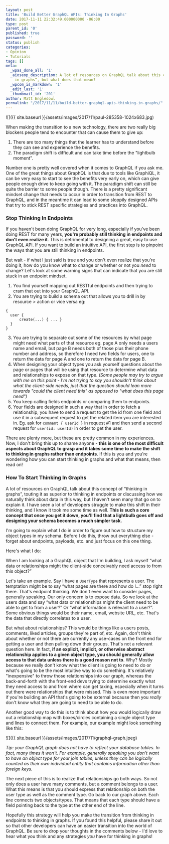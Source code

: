 ```yaml
---
layout: post
title: 'Build Better GraphQL APIs: Thinking In Graphs'
date: 2017-11-11 22:32:49.000000000 -06:00
type: post
parent_id: '0'
published: true
password: ''
status: publish
categories:
- Opinion
- Tutorials
tags: []
meta:
  _wpas_done_all: '1'
  _aioseop_description: A lot of resources on GraphQL talk about this concept of “thinking
    in graphs”, but what does that mean?
  _wpcom_is_markdown: '1'
  _edit_last: '1'
  _thumbnail_id: '201'
author: Matt Engledowl
permalink: "/2017/11/11/build-better-graphql-apis-thinking-in-graphs/"
---
```

![]({{ site.baseurl }}/assets/images/2017/11/paul-285358-1024x683.jpg)

When making the transition to a new technology, there are two really big blockers people tend to encounter that can cause them to give up:

1. There are too many things that the learner has to understand before they can see and experience the benefits.
2. The paradigm shift is difficult and can take time before the "lightbulb moment".

Number one is pretty well covered when it comes to GraphQL if you ask me. One of the great things about GraphQL is that due to tools like GraphiQL, it can be very easy to start to see the benefits very early on, which can give people enough drive to keep going with it. The paradigm shift can still be quite the barrier to some people though. There is a pretty significant mindset change that needs to occur in order to transition from REST to GraphQL, and in the meantime it can lead to some sloppily designed APIs that try to stick REST specific strategies and practices into GraphQL.

### **Stop Thinking In Endpoints**

If you haven't been doing GraphQL for very long, especially if you've been doing REST for many years, **you're probably still thinking in endpoints and don't even realize it**. This is detrimental to designing a great, easy to use GraphQL API. If you want to build an intuitive API, the first step is to pinpoint the ways that you are still thinking in endpoints.

But wait - if what I just said is true and you don't even realize that you're doing it, how do you know what to change or whether or not you _need_ to change?&nbsp;Let's look at some warning signs that can indicate that you are still stuck in an endpoint mindset.

1. You find yourself mapping out RESTful endpoints and then trying to cram that out into your GraphQL API.
2. You are trying to build a schema out that allows you to drill in by resource \> action or vice versa eg:
```
{
  user {
      create(...) { ... }
  }
}
```
3. You are trying to separate out some of the resources by what page might need what parts of that resource eg. page A only needs a users name and email, but page B needs both of those plus their phone number and address, so therefore I need two fields for users, one to return the data for page A and one to return the data for page B.
4. When designing your object types you ask yourself questions about the page or pages that will be using that resource to determine what data and relationships to expose on that type.&nbsp;_(Some people may try to argue with me on this point - I'm not trying to say you shouldn't think about what the client-side needs, just that the question should lean more towards "could the client need this" as opposed to "what does this page need")_
5. You keep calling fields endpoints or comparing them to endpoints.
6. Your fields are designed in such a way that in order to fetch a relationship, you have to send a request to get the id from one field and use it in a subsequent request to get the related item you are interested in. Eg. ask for `comment { userId }`&nbsp;in request #1 and then send a second request for `user(id: userId)`&nbsp;in order to get the user.

There are plenty more, but these are pretty common in my experiences. Now, I don't bring this up to shame anyone - **this is one of the most difficult aspects about GraphQL to grasp and it takes some time to make the shift to thinking in graphs rather than endpoints**. If this is you and you're wondering how you can start thinking in graphs and what that means, then read on!

### **How To Start Thinking In Graphs**

A lot of resources on GraphQL talk about this concept of “thinking in graphs”, touting it as superior to thinking in endpoints or discussing how we naturally think about data in this way, but I haven't seen many that go on to explain it. I have seen a lot of developers struggle to make this shift in their thinking, and I know it took me some time as well. **This is such a core concept that once you get it down, you'll find that a lightbulb goes off and designing your schema becomes a much simpler task.**

I'm going to explain what I do in order to figure out how to structure my object types in my schema. Before I do this, throw out everything else - forget about endpoints, payloads, etc. and just focus on this one thing.

Here's what I do:

When I am looking at a GraphQL object that I'm building, I ask myself “what data or relationships might the client-side conceivably need access to from this object?”

Let's take an example. Say I have a `UserType` that represents a user. The temptation might be to say “what pages are there and how do I…” stop right there. That's endpoint thinking. We don't even want to consider pages, generally speaking. Our only concern is to expose data. So we look at the users data and say “what data or relationships might the client need to be able to get to from a user?” Or “what information is relevant to a user?”. Some obvious things would be their name, email, website URL, etc. That's the data that directly correlates to a user.

But what about relationships? This would be things like a users posts, comments, liked articles, groups they're part of, etc. Again, don't think about whether or not there are currently any use-cases on the front end for getting a user and then pulling down their groups. That's not a relevant question here. In fact, **if an explicit, implicit, or otherwise abstract relationship applies to a given object type, you should generally allow access to that data unless there is a good reason not to**. Why? Mostly because we really don't know what the client is going to need to do or what's going to be the most intuitive way to do something. It's relatively "inexpensive" to throw those relationships into our graph, whereas the back-and-forth with the front-end devs trying to determine exactly what they need access to and from where can get taxing, especially when it turns out there were relationships that were missed. This is even more important if you're building an API that's going to be external because then you&nbsp;_really_ don't know what they are going to need to be able to do.

Another good way to do this is to think about how you would logically draw out a relationship map with boxes/circles containing a single object type and lines to connect them. For example, our example might look something like this:

![]({{ site.baseurl }}/assets/images/2017/11/graphql-graph.jpeg)

_Tip: your GraphQL graph does not have to reflect your database tables. In fact, many times it won't. For example, generally speaking you don't want to have an object type for your join tables, unless they can be logically counted as their own individual entity that contains information other than foreign keys._

The next piece of this is to realize that relationships go both ways. So not only does a user have many comments, but a comment belongs to a user. What this means is that you should express that relationship on both the user type as well as the comment type. Go back to our graph above. Each line connects two objects/types. That means that each type should have a field pointing back to the type at the other end of the line.

Hopefully this strategy will help you make the transition from thinking in endpoints to thinking in graphs. If you found this helpful, please share it out so that other developers can have an easier transition into the world of GraphQL. Be sure to drop your thoughts in the comments below - I'd love to hear what you think and any strategies&nbsp;_you_ have for thinking in graphs!

